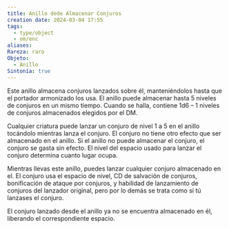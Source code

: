 ```yaml
---
title: Anillo dede Almacenar Conjuros
creation date: 2024-03-04 17:55
tags:
  - type/object
  - om/enc
aliases: 
Rareza: raro
Objeto:
  - Anillo
Sintonía: true
---
```

Este anillo almacena conjuros lanzados sobre él, manteniéndolos hasta que el portador armonizado los usa. El anillo puede almacenar hasta 5 niveles de conjuros en un mismo tiempo. Cuando se halla, contiene 1d6 – 1 niveles de conjuros almacenados elegidos por el DM. 

Cualquier criatura puede lanzar un conjuro de nivel 1 a 5 en el anillo tocándolo mientras lanza el conjuro. El conjuro no tiene otro efecto que ser almacenado en el anillo. Si el anillo no puede almacenar el conjuro, el conjuro se gasta sin efecto. El nivel del espacio usado para lanzar el conjuro determina cuanto lugar ocupa.

Mientras llevas este anillo, puedes lanzar cualquier conjuro almacenado en el. El conjuro usa el espacio de nivel, CD de salvación de conjuros, bonificación de ataque por conjuros, y habilidad de lanzamiento de conjuros del lanzador original, pero por lo demás se trata como si tú lanzases el conjuro.

El conjuro lanzado desde el anillo ya no se encuentra almacenado en él, liberando el correspondiente espacio.